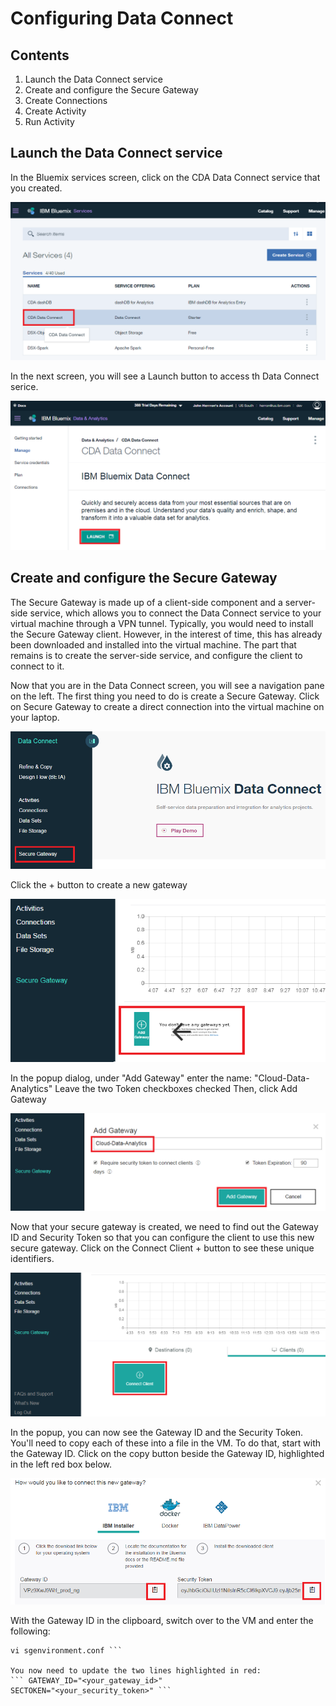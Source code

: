 # Configuring Data Connect

## Contents
1. Launch the Data Connect service
1. Create and configure  the Secure Gateway
1. Create Connections
1. Create Activity
1. Run Activity

## Launch the Data Connect service
In the Bluemix services screen, click on the CDA Data Connect service that you created.

![Services Screen](/media/dataconnect/dc0.png)


In the next screen, you will see a Launch button to access th Data Connect serice.

![Launch Data Connect](/media/dataconnect/dc1.png)

## Create and configure the Secure Gateway
The Secure Gateway is made up of a client-side component and a server-side service, which allows you to connect the Data Connect service to your virtual machine through a VPN tunnel. Typically, you would need to install the Secure Gateway client.  However, in the interest of time, this has already been downloaded and installed into the virtual machine.  The part that remains is to create the server-side service, and configure the client to connect to it.

Now that you are in the Data Connect screen, you will see a navigation pane on the left.  The first thing you need to do is create a Secure Gateway.  Click on Secure Gateway to create a direct connection into the virtual machine on your laptop.

![](/media/dataconnect/dc2.png)

Click the + button to create a new gateway

![](/media/dataconnect/dc4.png)

In the popup dialog, under "Add Gateway" enter the name: "Cloud-Data-Analytics"
Leave the two Token checkboxes checked
Then, click Add Gateway

![](/media/dataconnect/dc5.png)

Now that your secure gateway is created, we need to find out the Gateway ID and Security Token so that you can configure the client to use this new secure gateway.  Click on the Connect Client + button to see these unique identifiers.

![](/media/dataconnect/dc6.png)

In the popup, you can now see the Gateway ID and the Security Token.  You'll need to copy each of these into a file in the VM.  To do that, start with the Gateway ID.  Click on the copy button beside the Gateway ID, highlighted in the left red box below.

![](/media/dataconnect/dc7.png)

With the Gateway ID in the clipboard, switch over to the VM and enter the following:
``` cd /etc/ibm
vi sgenvironment.conf ```

You now need to update the two lines highlighted in red:
``` GATEWAY_ID="<your_gateway_id>"
SECTOKEN="<your_security_token>" ```

